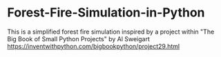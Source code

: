 # Forest-Fire-Simulation-in-Python

This is a simplified forest fire simulation inspired by a project within "The Big Book of Small Python Projects" by Al Sweigart
https://inventwithpython.com/bigbookpython/project29.html 
